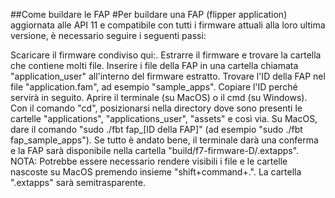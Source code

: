 ##Come buildare le FAP
#Per buildare una FAP (flipper application) aggiornata alle API 11 e compatibile con tutti i firmware attuali alla loro ultima versione, è necessario seguire i seguenti passi:

Scaricare il firmware condiviso qui:.
Estrarre il firmware e trovare la cartella che contiene molti file.
Inserire i file della FAP in una cartella chiamata "application_user" all'interno del firmware estratto.
Trovare l'ID della FAP nel file "application.fam", ad esempio "sample_apps". Copiare l'ID perché servirà in seguito.
Aprire il terminale (su MacOS) o il cmd (su Windows).
Con il comando "cd", posizionarsi nella directory dove sono presenti le cartelle "applications", "applications_user", "assets" e così via.
Su MacOS, dare il comando "sudo ./fbt fap_[ID della FAP]" (ad esempio "sudo ./fbt fap_sample_apps").
Se tutto è andato bene, il terminale darà una conferma e la FAP sarà disponibile nella cartella "build/f7-firmware-D/.extapps".
NOTA: Potrebbe essere necessario rendere visibili i file e le cartelle nascoste su MacOS premendo insieme "shift+command+.". La cartella ".extapps" sarà semitrasparente.
